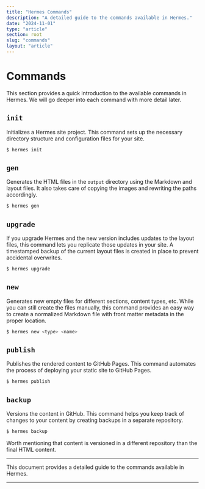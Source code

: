 ```yaml
---
title: "Hermes Commands"
description: "A detailed guide to the commands available in Hermes."
date: "2024-11-01"
type: "article"
section: root
slug: "commands"
layout: "article"
---
```


# Commands

This section provides a quick introduction to the available commands in Hermes. We will go deeper into each command with more detail later.

## `init`

Initializes a Hermes site project. This command sets up the necessary directory structure and configuration files for your site.

```bash
$ hermes init
```

## `gen`

Generates the HTML files in the `output` directory using the Markdown and layout files. It also takes care of copying the images and rewriting the paths accordingly.

```bash
$ hermes gen
```

## `upgrade`

If you upgrade Hermes and the new version includes updates to the layout files, this command lets you replicate those updates in your site. A timestamped backup of the current layout files is created in place to prevent accidental overwrites.

```bash
$ hermes upgrade
```

## `new`

Generates new empty files for different sections, content types, etc. While you can still create the files manually, this command provides an easy way to create a normalized Markdown file with front matter metadata in the proper location.

```bash
$ hermes new <type> <name>
```

## `publish`

Publishes the rendered content to GitHub Pages. This command automates the process of deploying your static site to GitHub Pages.

```bash
$ hermes publish
```

## `backup`

Versions the content in GitHub. This command helps you keep track of changes to your content by creating backups in a separate repository.

```bash
$ hermes backup
```

Worth mentioning that content is versioned in a different repository than the final HTML content.

---

This document provides a detailed guide to the commands available in Hermes.

---
